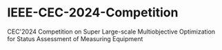 # IEEE-CEC-2024-Competition
CEC'2024 Competition on Super Large-scale Multiobjective Optimization for Status Assessment of Measuring Equipment
